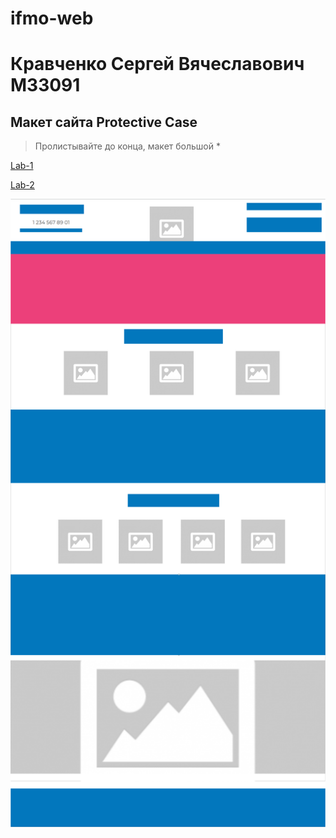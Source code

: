 # ifmo-web

# Кравченко Сергей Вячеславович М33091 #
## Макет сайта Protective Case ##
> Пролистывайте до конца, макет большой *

[Lab-1](https://ser-iojik.github.io/ifmo-web/Lab-1/index.html "Открыть страницу с Лабораторной работой 1")

[Lab-2](https://ser-iojik.github.io/ifmo-web/Lab-2/index.html "Открыть страницу с Лабораторной работой 2")

![Иллюстрация к проекту](https://github.com/Ser-Iojik/ifmo-web/raw/main/image/maket.png)
